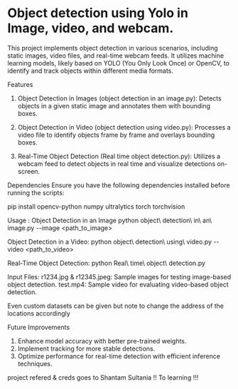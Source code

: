 # Object detection using Yolo in Image, video, and webcam.

This project implements object detection in various scenarios, including static images, video files, and real-time webcam feeds. It utilizes machine learning models, likely based on YOLO (You Only Look Once) or OpenCV, to identify and track objects within different media formats.

Features
1. Object Detection in Images (object detection in an image.py):
Detects objects in a given static image and annotates them with bounding boxes.

2. Object Detection in Video (object detection using video.py):
Processes a video file to identify objects frame by frame and overlays bounding boxes.

3. Real-Time Object Detection (Real time object detection.py):
Utilizes a webcam feed to detect objects in real time and visualize detections on-screen.

Dependencies
Ensure you have the following dependencies installed before running the scripts:

pip install opencv-python numpy ultralytics torch torchvision

Usage :
Object Detection in an Image
python object\ detection\ in\ an\ image.py --image <path_to_image>

Object Detection in a Video:
python object\ detection\ using\ video.py --video <path_to_video>

Real-Time Object Detection:
python Real\ time\ object\ detection.py

Input Files:
r1234.jpg & r12345.jpeg: Sample images for testing image-based object detection.
test.mp4: Sample video for evaluating video-based object detection.

Even custom datasets can be given but note to change the address of the locations accordingly

Future Improvements
1. Enhance model accuracy with better pre-trained weights.
2. Implement tracking for more stable detections.
3. Optimize performance for real-time detection with efficient inference techniques.

project refered & creds goes to Shantam Sultania !!
To learning !!!

